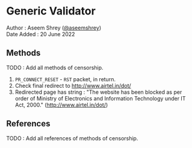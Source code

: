 # Generic Validator

Author : Aseem Shrey ([@aseemshrey](https://twitter.com/AseemShrey))<br>
Date Added : 20 June 2022

## Methods
TODO : Add all methods of censorship.
1. `PR_CONNECT_RESET` - `RST` packet, in return.
2. Check final redirect to http://www.airtel.in/dot/
3. Redirected page has string : "The website has been blocked as per order of Ministry of Electronics and Information Technology under IT Act, 2000." (http://www.airtel.in/dot/)

## References
TODO : Add all references of methods of censorship.